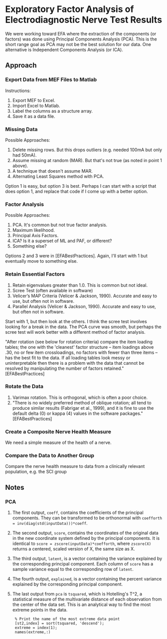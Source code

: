 # Exploratory Factor Analysis of Electrodiagnostic Nerve Test Results

We were working toward EFA where the extraction of the components (or factors) was done using Principal Components Analysis (PCA). This is the short range goal as PCA may not be the best solution for our data. One alternative is Independent Components Analysis (or ICA).

## Approach

### Export Data from MEF Files to Matlab <!-- DONE -->

Instructions:
1. Export MEF to Excel.
2. Import Excel to Matlab.
3. Label the columns as a structure array.
4. Save it as a data file.

### Missing Data <!-- DONE (deleting missing rows) -->

Possible Approaches:

1. Delete missing rows. But this drops outliers (e.g. needed 100mA but only had 50mA).
2. Assume missing at random (MAR). But that's not true (as noted in point 1 above).
3. A technique that doesn't assume MAR.
4. Alternating Least Squares method with PCA.

Option 1 is easy, but option 3 is best. Perhaps I can start with a script that does option 1, and replace that code if I come up with a better option.

### Factor Analysis

Possible Approaches:

1. PCA. It's common but not true factor analysis.
2. Maximum likelihood.
3. Principal Axis Factors.
4. ICA? Is it a superset of ML and PAF, or different?
5. Something else?

Options 2 and 3 were in [EFABestPractices]. Again, I'll start with 1 but eventually move to something else.

### Retain Essential Factors

1. Retain eigenvalues greater than 1.0. This is common but not ideal. 
2. Scree Test (often available in software)
3. Velicer’s MAP Criteria (Velicer & Jackson, 1990). Accurate and easy to use, but often not in software.
4. Parallel Analysis (Velicer & Jackson, 1990). Accurate and easy to use, but often not in software.

Start with 1, but then look at the others. I think the scree test involves looking for a break in the data. The PCA curve was smooth, but perhaps the scree test will work better with a different method of factor analysis.

"After rotation (see below for rotation criteria) compare the item loading tables; the one with the 'cleanest' factor structure – item loadings above .30, no or few item crossloadings, no factors with fewer than three items – has the best fit to the data. If all loading tables look messy or uninterpretable then there is a problem with the data that cannot be resolved by manipulating the number of factors retained." [EFABestPractices]

### Rotate the Data

1. Varimax rotation. This is orthogonal, which is often a poor choice.
2. "There is no widely preferred method of oblique rotation; all tend to produce similar results (Fabrigar et al., 1999), and it is fine to use the default delta (0) or kappa (4) values in the software packages." [EFABestPractices]

### Create a Composite Nerve Health Measure

We need a simple measure of the health of a nerve.

### Compare the Data to Another Group

Compare the nerve health measure to data from a clinically relevant population, e.g. the SCI group

## Notes

### PCA

1. The first output, `coeff`, contains the coefficients of the principal components. They can be transformed to be orthonormal with `coefforth = inv(diag(std(inputData)))*coeff`.
2. The second output, `score`, contains the coordinates of the original data in the new coordinate system defined by the principal components. It is identical to `score = zscore(inputData)*coefforth`, where `zscore(X)` returns a centered, scaled version of X, the same size as X.
3. The third output, `latent`, is a vector containing the variance explained by the corresponding principal component. Each column of `score` has a sample variance equal to the corresponding row of `latent`.
4. The fourth output, `explained`, is a vector containing the percent variance explained by the corresponding principal component.
5. The last output from `pca` is `tsquared`, which is Hotelling's T^2, a statistical measure of the multivariate distance of each observation from the center of the data set. This is an analytical way to find the most extreme points in the data.

 		% Print the name of the most extreme data point
		[st2,index] = sort(tsquared, 'descend');
		extreme = index(1);
		names(extreme,:)
